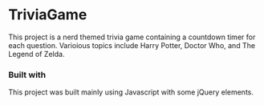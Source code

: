 # TriviaGame
This project is a nerd themed trivia game containing a countdown timer for each question. Varioious topics include Harry Potter, Doctor Who, and The Legend of Zelda.

### Built with
This project was built mainly using Javascript with some jQuery elements.
